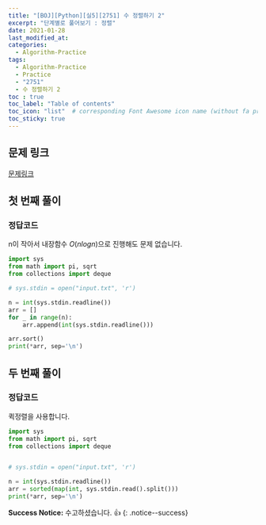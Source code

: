 ```yaml
---
title: "[BOJ][Python][실5][2751] 수 정렬하기 2"
excerpt: "단계별로 풀어보기 : 정렬"
date: 2021-01-28
last_modified_at:
categories:
  - Algorithm-Practice
tags:
  - Algorithm-Practice
  - Practice
  - "2751"
  - 수 정렬하기 2
toc : true
toc_label: "Table of contents"
toc_icon: "list"  # corresponding Font Awesome icon name (without fa prefix)
toc_sticky: true
---
```


## 문제 링크

[문제링크](https://www.acmicpc.net/problem/2751)  

## 첫 번째 풀이

### 정답코드  

n이 작아서 내장함수 $O(nlogn)$으로 진행해도 문제 없습니다.  

```python
import sys
from math import pi, sqrt
from collections import deque

# sys.stdin = open("input.txt", 'r')

n = int(sys.stdin.readline())
arr = []
for _ in range(n):
    arr.append(int(sys.stdin.readline()))

arr.sort()
print(*arr, sep='\n')
```  

## 두 번째 풀이

### 정답코드  

퀵정렬을 사용합니다.  

```python
import sys
from math import pi, sqrt
from collections import deque


# sys.stdin = open("input.txt", 'r')

n = int(sys.stdin.readline())
arr = sorted(map(int, sys.stdin.read().split()))
print(*arr, sep='\n')
```  


**Success Notice:**
수고하셨습니다. :+1:
{: .notice--success}
